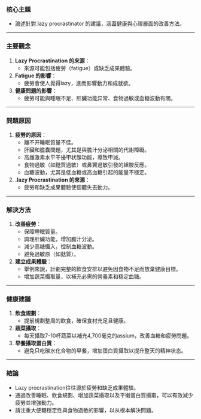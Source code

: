 ### 核心主題  
- 論述針對.lazy procrastinator 的建議，涵蓋健康與心理層面的改善方法。

---

### 主要觀念  
1. **Lazy Procrastination 的來源**：  
   - 來源可能包括疲勞（fatigue）或缺乏成果體驗。
2. **Fatigue 的影響**：  
   - 疲勞會使人覺得lazy，進而影響動力和成就欲。
3. **健康問題的影響**：  
   - 疲勞可能與睡眠不足、肝臟功能异常、食物過敏或血糖波動有關。

---

### 問題原因  
1. **疲勞的原因**：  
   - 離不开睡眠質量不佳。  
   - 肝臟和膽囊問題，尤其是與膽汁分泌相關的代謝障礙。  
   - 高雌激素水平干擾甲状腺功能，導致甲減。  
   - 食物過敏（如麸質過敏）或鼻竇過敏引發的組胺反應。  
   - 血糖波動，尤其是低血糖或高血糖引起的能量不穩定。
2. **.lazy Procrastination 的來源**：  
   - 疲勞和缺乏成果體驗使個體失去動力。

---

### 解決方法  
1. **改善疲勞**：  
   - 保障睡眠質量。  
   - 調理肝臟功能，增加膽汁分泌。  
   - 減少高糖攝入，控制血糖波動。  
   - 避免過敏原（如麸質）。  
2. **建立成果體驗**：  
   - 舉例來說，計劃完整的飲食安排以避免因食物不足而放棄健康目標。  
   - 增加蔬菜攝取量，以補充必需的營養素和穩定血糖。

---

### 健康建議  
1. **飲食規劃**：  
   - 提前規劃整周的飲食，確保食材充足且健康。  
2. **蔬菜攝取**：  
   - 每天攝取7-10杯蔬菜以補充4,700毫克的assium，改善血糖和疲勞問題。  
3. **早餐攝取蛋白質**：  
   - 避免只吃碳水化合物的早餐，增加蛋白質攝取以提升整天的精神状态。

---

### 結論  
- Lazy procrastination往往源於疲勞和缺乏成果體驗。  
- 通過改善睡眠、飲食規劃、增加蔬菜攝取以及平衡蛋白質攝取，可以有效減少疲勞並增強動力。  
- 請注重大便糖穩定性與食物過敏的影響，以从根本解決問題。